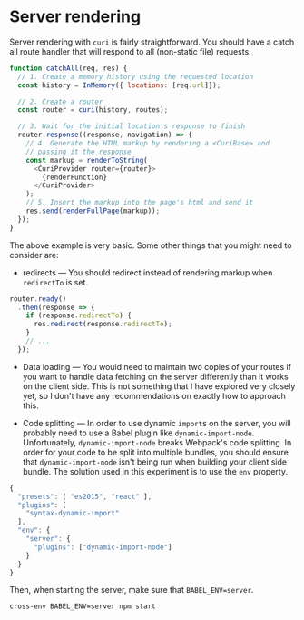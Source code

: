 # Server rendering

Server rendering with `curi` is fairly straightforward. You should have a catch all route handler that will respond to all (non-static file) requests.

```js
function catchAll(req, res) {
  // 1. Create a memory history using the requested location
  const history = InMemory({ locations: [req.url]});

  // 2. Create a router
  const router = curi(history, routes);

  // 3. Wait for the initial location's response to finish
  router.response((response, navigation) => {
    // 4. Generate the HTML markup by rendering a <CuriBase> and
    // passing it the response
    const markup = renderToString(
      <CuriProvider router={router}>
        {renderFunction}
      </CuriProvider>
    );
    // 5. Insert the markup into the page's html and send it
    res.send(renderFullPage(markup));
  });
}
```

The above example is very basic. Some other things that you might need to consider are:

* redirects — You should redirect instead of rendering markup when `redirectTo` is set.

```js
router.ready()
  .then(response => {
    if (response.redirectTo) {
      res.redirect(response.redirectTo);
    }
    // ...
  });
```

* Data loading — You would need to maintain two copies of your routes if you want to handle data fetching on the server differently than it works on the client side. This is not something that I have explored very closely yet, so I don't have any recommendations on exactly how to approach this.

* Code splitting — In order to use dynamic `import`s on the server, you will probably need to use a Babel plugin like `dynamic-import-node`. Unfortunately, `dynamic-import-node` breaks Webpack's code splitting. In order for your code to be split into multiple bundles, you should ensure that `dynamic-import-node` isn't being run when building your client side bundle. The solution used in this experiment is to use the `env` property.

```js
{
  "presets": [ "es2015", "react" ],
  "plugins": [
    "syntax-dynamic-import"
  ],
  "env": {
    "server": {
      "plugins": ["dynamic-import-node"]
    }
  }
}
```

Then, when starting the server, make sure that `BABEL_ENV=server`.

```
cross-env BABEL_ENV=server npm start
```
